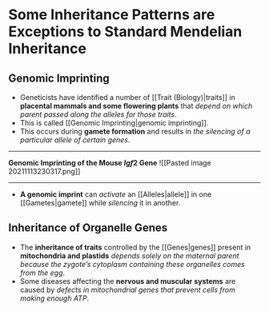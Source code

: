 # Some Inheritance Patterns are Exceptions to Standard Mendelian Inheritance
## Genomic Imprinting
- Geneticists have identified a number of [[Trait (Biology)|traits]] in **placental mammals and some flowering plants** that *depend on which parent passed along the alleles for those traits*.
- This is called [[Genomic Imprinting|genomic imprinting]].
- This occurs during **gamete formation** and results in *the silencing of a particular allele of certain genes*.

---
**Genomic Imprinting of the Mouse $Igf2$ Gene**
![[Pasted image 20211113230317.png]]

---
- **A genomic imprint** can *activate* an [[Alleles|allele]] in one [[Gametes|gamete]] while *silencing* it in another.
## Inheritance of Organelle Genes
- The **inheritance of traits** controlled by the [[Genes|genes]] present in **mitochondria and plastids** *depends solely on the maternal parent because the zygote’s cytoplasm containing these organelles comes from the egg*. 
- Some diseases affecting the **nervous and muscular systems** are caused by *defects in mitochondrial genes that prevent cells from making enough ATP*.